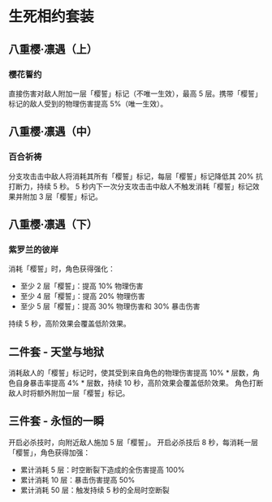# 生死相约套装

## 八重樱·凛遇（上）

### 樱花誓约

直接伤害对敌人附加一层「樱誓」标记（不唯一生效），最高 5 层。携带「樱誓」标记的敌人受到的物理伤害提高 5%（唯一生效）。

## 八重樱·凛遇（中）

### 百合祈祷

分支攻击击中敌人将消耗其所有「樱誓」标记，每层「樱誓」标记降低其 20% 抗打断力，持续 5 秒。
5 秒内下一次分支攻击击中敌人不触发消耗「樱誓」标记效果并附加 3 层「樱誓」标记。

## 八重樱·凛遇（下）

### 紫罗兰的彼岸

消耗「樱誓」时，角色获得强化：

* 至少 2 层「樱誓」：提高 10% 物理伤害
* 至少 4 层「樱誓」：提高 20% 物理伤害
* 至少 5 层「樱誓」：提高 30% 物理伤害和 30% 暴击伤害

持续 5 秒，高阶效果会覆盖低阶效果。

## 二件套 - 天堂与地狱

消耗敌人的「樱誓」标记时，使其受到来自角色的物理伤害提高 10% \* 层数，角色自身暴击率提高 4% \* 层数，持续 10 秒，高阶效果会覆盖低阶效果。
角色打断敌人时将额外附加一层「樱誓」标记。

## 三件套 - 永恒的一瞬

开启必杀技时，向附近敌人施加 5 层「樱誓」。
开启必杀技后 8 秒，每消耗一层「樱誓」，角色获得加强：

* 累计消耗 5 层：时空断裂下造成的全伤害提高 100%
* 累计消耗 10 层：暴击伤害提高 50%
* 累计消耗 50 层：触发持续 5 秒的全局时空断裂
